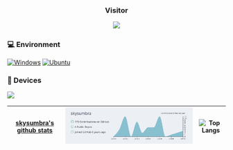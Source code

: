<div>
<h3 align="center">Visitor</h3>
<div align="center">
  <a href="https://hklee.me"><img src="https://count.getloli.com/get/@skysumbra"/></a>
</div>
  
### 💻 Environment
[![Windows](https://img.shields.io/badge/Windows%2010-00BBFF?style=flat-square&logo=Windows&logoColor=FFFFFF&labelColor=00BBFF)](https://www.microsoft.com/windows10)
[![Ubuntu](https://img.shields.io/badge/Ubuntu%2018.04-dd4814?style=flat-square&logo=ubuntu&logoColor=ffffff)](https://releases.ubuntu.com/18.04/)
  
### 📱 Devices
[![](https://img.shields.io/badge/Realme%20x7%20pro-black?style=for-the-badge)](https://www.realme.com/cn/realme-x7-pro/specs)

| [skysumbra's github stats](https://github-readme-stats.vercel.app/api?username=skysumbra&show_icons=true&bg_color=ffffff&title_color=FF1958&hide_title=true&theme=swift) | [![](https://raw.githubusercontent.com/skysumbra/skysumbra/master/profile-summary-card-output/nord_bright/0-profile-details.svg)](https://github.com/vn7n24fzkq/github-profile-summary-cards) | ![Top Langs](https://github-readme-stats.vercel.app/api/top-langs/?username=skysumbra&layout=compact&bg_color=ffffff&title_color=FF1958&theme=swift&exclude_repo=kernel_xiaomi_odin,subconverter-meta ) |
| --- | --- | --- |
